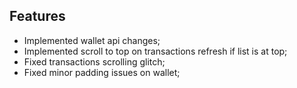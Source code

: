 ## Features
- Implemented wallet api changes;
- Implemented scroll to top on transactions refresh if list is at top;
- Fixed transactions scrolling glitch;
- Fixed minor padding issues on wallet;